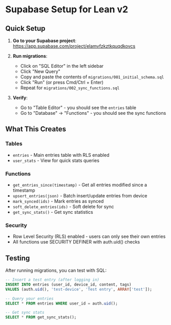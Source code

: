 # Supabase Setup for Lean v2

## Quick Setup

1. **Go to your Supabase project**: https://app.supabase.com/project/elamvfzkztkquqdkovcs

2. **Run migrations**:
   - Click on "SQL Editor" in the left sidebar
   - Click "New Query"
   - Copy and paste the contents of `migrations/001_initial_schema.sql`
   - Click "Run" (or press Cmd/Ctrl + Enter)
   - Repeat for `migrations/002_sync_functions.sql`

3. **Verify**:
   - Go to "Table Editor" - you should see the `entries` table
   - Go to "Database" → "Functions" - you should see the sync functions

## What This Creates

### Tables
- `entries` - Main entries table with RLS enabled
- `user_stats` - View for quick stats queries

### Functions
- `get_entries_since(timestamp)` - Get all entries modified since a timestamp
- `upsert_entries(json)` - Batch insert/update entries from device
- `mark_synced(ids)` - Mark entries as synced
- `soft_delete_entries(ids)` - Soft delete for sync
- `get_sync_stats()` - Get sync statistics

### Security
- Row Level Security (RLS) enabled - users can only see their own entries
- All functions use SECURITY DEFINER with auth.uid() checks

## Testing

After running migrations, you can test with SQL:

```sql
-- Insert a test entry (after logging in)
INSERT INTO entries (user_id, device_id, content, tags)
VALUES (auth.uid(), 'test-device', 'Test entry', ARRAY['test']);

-- Query your entries
SELECT * FROM entries WHERE user_id = auth.uid();

-- Get sync stats
SELECT * FROM get_sync_stats();
```
